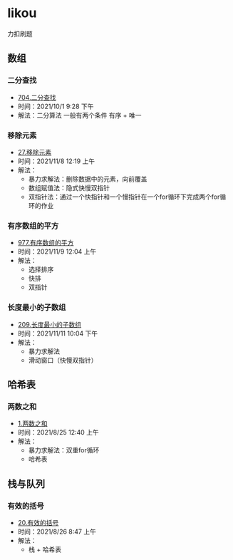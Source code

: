 # likou
力扣刷题

## 数组

### 二分查找
- [704.二分查找](https://leetcode-cn.com/problems/binary-search/)
- 时间：2021/10/1 9:28 下午
- 解法：二分算法 一般有两个条件 有序 + 唯一

### 移除元素
- [27.移除元素](https://leetcode-cn.com/problems/remove-element/)
- 时间：2021/11/8 12:19 上午
- 解法：
  - 暴力求解法：删除数据中的元素，向前覆盖
  - 数组赋值法：隐式快慢双指针
  - 双指针法：通过一个快指针和一个慢指针在一个for循环下完成两个for循环的作业

### 有序数组的平方
- [977.有序数组的平方](https://leetcode-cn.com/problems/squares-of-a-sorted-array/)
- 时间：2021/11/9 12:04 上午
- 解法：
  - 选择排序
  - 快排
  - 双指针

### 长度最小的子数组
- [209.长度最小的子数组](https://leetcode-cn.com/problems/minimum-size-subarray-sum/)
- 时间：2021/11/11 10:04 下午
- 解法：
  - 暴力求解法
  - 滑动窗口（快慢双指针）
  

## 哈希表

### 两数之和
- [1.两数之和](https://leetcode-cn.com/problems/two-sum/)
- 时间：2021/8/25 12:40 上午
- 解法：
  - 暴力求解法：双重for循环
  - 哈希表


## 栈与队列

### 有效的括号
- [20.有效的括号](https://leetcode-cn.com/problems/valid-parentheses/)
- 时间：2021/8/26 8:47 上午
- 解法：
  - 栈 + 哈希表
